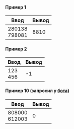 #### Пример 1 ####

| Ввод                   	| Вывод 	|
|------------------------	|-------	|
| 280138 <br />  798081 	| 8810     	|


#### Пример 2 ####

| Ввод                   	| Вывод 	|
|------------------------	|-------	|
| 123 <br /> 456	| -1     	|


#### Пример 10  (запросил у [бота](https://t.me/gettestfromcontestbot)) ####

| Ввод                   	| Вывод 	|
|------------------------	|-------	|
| 808000  <br />  612003	| 0     	|
